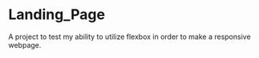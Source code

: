 # Landing_Page
 A project to test my ability to utilize flexbox in order to make a responsive webpage.
